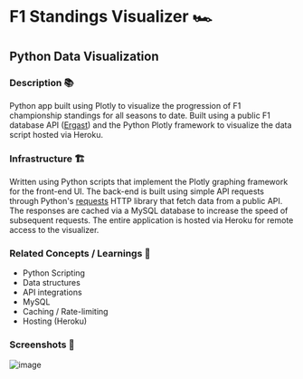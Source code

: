 # F1 Standings Visualizer 🏎️

## Python Data Visualization

### Description 📚

Python app built using Plotly to visualize the progression of F1 championship standings for all seasons to date. Built using a public F1 database API ([Ergast](http://ergast.com/mrd/)) and the Python Plotly framework to visualize the data script hosted via Heroku.

### Infrastructure 🏗️

Written using Python scripts that implement the Plotly graphing framework for the front-end UI. The back-end is built using simple API requests through Python's [requests](https://pypi.org/project/requests/) HTTP library that fetch data from a public API. The responses are cached via a MySQL database to increase the speed of subsequent requests. The entire application is hosted via Heroku for remote access to the visualizer.

### Related Concepts / Learnings 💭

* Python Scripting
* Data structures
* API integrations
* MySQL
* Caching / Rate-limiting
* Hosting (Heroku)

### Screenshots 📸

![image](https://user-images.githubusercontent.com/5607044/182189284-dee7b7a4-9e12-4465-aaba-fa20782228a7.png)
